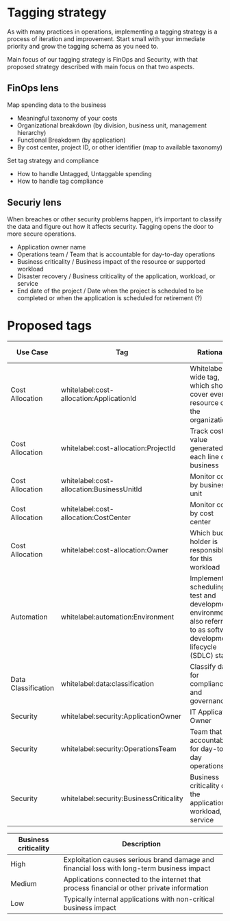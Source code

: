 # Tagging strategy

As with many practices in operations, implementing a tagging strategy is a process of iteration and improvement. Start small with your immediate priority and grow the tagging schema as you need to.

Main focus of our tagging strategy is FinOps and Security, with that proposed strategy described with main focus on that two aspects.

## FinOps lens

Map spending data to the business
- Meaningful taxonomy of your costs
- Organizational breakdown (by division, business unit, management hierarchy)
- Functional Breakdown (by application)
- By cost center, project ID, or other identifier (map to available taxonomy)

Set tag strategy and compliance
- How to handle Untagged, Untaggable spending
- How to handle tag compliance

## Securiy lens

When breaches or other security problems happen, it’s important to classify the data and figure out how it affects security. Tagging opens the door to more secure operations.

- Application owner name
- Operations team / Team that is accountable for day-to-day operations
- Business criticality / Business impact of the resource or supported workload
- Disaster recovery / Business criticality of the application, workload, or service
- End date of the project / Date when the project is scheduled to be completed or when the application is scheduled for retirement (?)

# Proposed tags

| Use Case            | Tag                                       | Rationale  | Allowed Values (Listed or value prefix/suﬃx) |
|---------------------|-------------------------------------------|------------|-----------------------------------------------|
| Cost Allocation     | whitelabel:cost-allocation:ApplicationId  | Whitelabel-wide tag, which should cover every resource of the organization | CompanyA/CompanyB/CGDevX  |
| Cost Allocation     | whitelabel:cost-allocation:ProjectId      | Track cost vs value generated by each line of business     | ProjectA/ProjectB |
| Cost Allocation     | whitelabel:cost-allocation:BusinessUnitId | Monitor costs by business unit | Architecture, DevOps, Finance |
| Cost Allocation     | whitelabel:cost-allocation:CostCenter     | Monitor costs by cost center   | 123-* |
| Cost Allocation     | whitelabel:cost-allocation:Owner          | Which budget holder is responsible for this workload | Marketing, RetailSupport |
| Automation          | whitelabel:automation:Environment         | Implement scheduling of test and development environments, also referred to as software development lifecycle (SDLC) stage | Dev/Test/Prod |
| Data Classification |  whitelabel:data:classification           | Classify data for compliance and governance           | Public, Private, Confidential, Restricted |
| Security            | whitelabel:security:ApplicationOwner      | IT Application Owner                                  | NameA, NameB              |
| Security            | whitelabel:security:OperationsTeam        | Team that is accountable for day-to-day operations    | TeamA, TeamB              |
| Security            | whitelabel:security:BusinessCriticality   | Business criticality of the application, workload, or service | High, Medium, Low |

| Business criticality | Description                                                                                |
|----------------------|--------------------------------------------------------------------------------------------|
| High                 | Exploitation causes serious brand damage and financial loss with long-term business impact |
| Medium               | Applications connected to the internet that process financial or other private information |
| Low                  | Typically internal applications with non-critical business impact                          |
